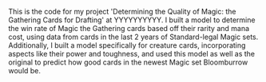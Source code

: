This is the code for my project 'Determining the Quality of Magic: the Gathering Cards for Drafting' at YYYYYYYYYY. I built a model to determine the win rate of Magic the Gathering cards based off their rarity and mana cost, using data from cards in the last 2 years of Standard-legal Magic sets. Additionally, I built a model specifically for creature cards, incorporating aspects like their power and toughness, and used this model as well as the original to predict how good cards in the newest Magic set Bloomburrow would be.

